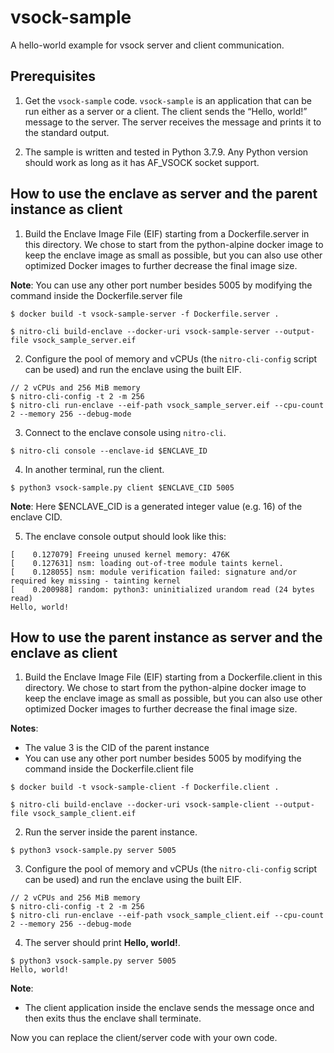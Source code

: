 # vsock-sample

A hello-world example for vsock server and client communication.

## Prerequisites

1. Get the `vsock-sample` code. `vsock-sample` is an application
that can be run either as a server or a client. The client sends the
“Hello, world!” message to the server. The server receives the message
and prints it to the standard output.

2. The sample is written and tested in Python 3.7.9. Any Python version
should work as long as it has AF_VSOCK socket support.

## How to use the enclave as server and the parent instance as client

1. Build the Enclave Image File (EIF) starting from a Dockerfile.server
in this directory. We chose to start from the python-alpine docker image
to keep the enclave image as small as possible, but you can also use
other optimized Docker images to further decrease the final image size.

__Note__: You can use any other port number besides 5005 by modifying the command
inside the Dockerfile.server file

```
$ docker build -t vsock-sample-server -f Dockerfile.server .
```

```
$ nitro-cli build-enclave --docker-uri vsock-sample-server --output-file vsock_sample_server.eif
```

2. Configure the pool of memory and vCPUs (the `nitro-cli-config`
script can be used) and run the enclave using the built EIF.

```
// 2 vCPUs and 256 MiB memory
$ nitro-cli-config -t 2 -m 256
$ nitro-cli run-enclave --eif-path vsock_sample_server.eif --cpu-count 2 --memory 256 --debug-mode
```

3. Connect to the enclave console using `nitro-cli`.

```
$ nitro-cli console --enclave-id $ENCLAVE_ID
```

4. In another terminal, run the client.

```
$ python3 vsock-sample.py client $ENCLAVE_CID 5005
```

__Note__: Here $ENCLAVE_CID is a generated integer value (e.g. 16) of the enclave CID.

5. The enclave console output should look like this:

```
[    0.127079] Freeing unused kernel memory: 476K
[    0.127631] nsm: loading out-of-tree module taints kernel.
[    0.128055] nsm: module verification failed: signature and/or required key missing - tainting kernel
[    0.200988] random: python3: uninitialized urandom read (24 bytes read)
Hello, world!
```

## How to use the parent instance as server and the enclave as client

1. Build the Enclave Image File (EIF) starting from a Dockerfile.client
in this directory. We chose to start from the python-alpine docker image
to keep the enclave image as small as possible, but you can also use
other optimized Docker images to further decrease the final image size.

__Notes__:
* The value 3 is the CID of the parent instance
* You can use any other port number besides 5005 by modifying the command inside the Dockerfile.client file

```
$ docker build -t vsock-sample-client -f Dockerfile.client .
```

```
$ nitro-cli build-enclave --docker-uri vsock-sample-client --output-file vsock_sample_client.eif
```

2. Run the server inside the parent instance.

```
$ python3 vsock-sample.py server 5005
```

3. Configure the pool of memory and vCPUs (the `nitro-cli-config`
script can be used) and run the enclave using the built EIF.

```
// 2 vCPUs and 256 MiB memory
$ nitro-cli-config -t 2 -m 256
$ nitro-cli run-enclave --eif-path vsock_sample_client.eif --cpu-count 2 --memory 256 --debug-mode
```

4. The server should print __Hello, world!__.

```
$ python3 vsock-sample.py server 5005
Hello, world!
```

__Note__:
* The client application inside the enclave sends the message once and then exits thus the enclave shall terminate.

Now you can replace the client/server code with your own code.
